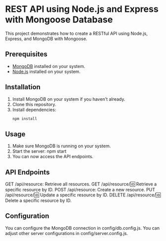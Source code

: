 # REST API using Node.js and Express with Mongoose Database

This project demonstrates how to create a RESTful API using Node.js, Express, and MongoDB with Mongoose. 

## Prerequisites
- [MongoDB](https://www.mongodb.com/try/download/community) installed on your system.
- [Node.js](https://nodejs.org/) installed on your system.

## Installation
1. Install MongoDB on your system if you haven't already.
2. Clone this repository.
3. Install dependencies:
   ```bash
   npm install
## Usage
1. Make sure MongoDB is running on your system.
2. Start the server: npm start
3. You can now access the API endpoints.

## API Endpoints
GET /api/resource: Retrieve all resources.
GET /api/resource/:id: Retrieve a specific resource by ID.
POST /api/resource: Create a new resource.
PUT /api/resource/:id: Update a specific resource by ID.
DELETE /api/resource/:id: Delete a specific resource by ID.

## Configuration
You can configure the MongoDB connection in config/db.config.js.
You can adjust other server configurations in config/server.config.js.
